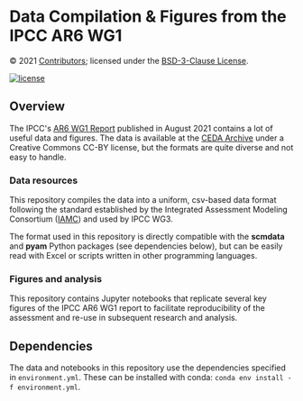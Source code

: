 # Data Compilation & Figures from the IPCC AR6 WG1

© 2021 [Contributors](CONTRIBUTORS.md); licensed under the [BSD-3-Clause License](LICENSE).

[![license](https://img.shields.io/github/license/openscm/AR6-WG1-Data-Compilation)](https://github.com/openscm/AR6-WG1-Data-Compilation/blob/main/LICENSE)

## Overview

The IPCC's [AR6 WG1 Report](https://www.ipcc.ch/report/ar6/wg1/)
published in August 2021 contains a lot of useful data and figures.
The data is available at the [CEDA Archive](https://data.ceda.ac.uk/badc/ar6_wg1/data/)
under a Creative Commons CC-BY license, but the formats are quite diverse
and not easy to handle.

### Data resources

This repository compiles the data into a uniform, csv-based data format
following the standard established by the Integrated Assessment Modeling Consortium
([IAMC](https://www.iamconsortium.org)) and used by IPCC WG3.

The format used in this repository is directly compatible with
the **scmdata** and **pyam** Python packages (see dependencies below),
but can be easily read with Excel or scripts written in other programming languages.

### Figures and analysis

This repository contains Jupyter notebooks that replicate several key figures
of the IPCC AR6 WG1 report to facilitate reproducibility of the assessment
and re-use in subsequent research and analysis.

## Dependencies

The data and notebooks in this repository use the dependencies specified in `environment.yml`.
These can be installed with conda: `conda env install -f environment.yml`.
